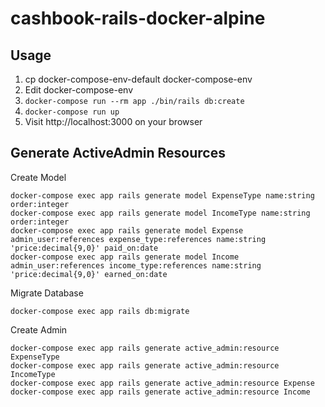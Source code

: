 # cashbook-rails-docker-alpine

## Usage

1. cp docker-compose-env-default docker-compose-env
1. Edit docker-compose-env
1. `docker-compose run --rm app ./bin/rails db:create`
1. `docker-compose run up`
1. Visit http://localhost:3000 on your browser

## Generate ActiveAdmin Resources 

Create Model

```
docker-compose exec app rails generate model ExpenseType name:string order:integer
docker-compose exec app rails generate model IncomeType name:string order:integer
docker-compose exec app rails generate model Expense admin_user:references expense_type:references name:string 'price:decimal{9,0}' paid_on:date
docker-compose exec app rails generate model Income admin_user:references income_type:references name:string 'price:decimal{9,0}' earned_on:date
```

Migrate Database

```
docker-compose exec app rails db:migrate
```

Create Admin

```
docker-compose exec app rails generate active_admin:resource ExpenseType
docker-compose exec app rails generate active_admin:resource IncomeType
docker-compose exec app rails generate active_admin:resource Expense
docker-compose exec app rails generate active_admin:resource Income
```
